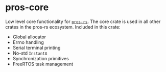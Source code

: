 # pros-core
Low level core functionality for [`pros-rs`](https://crates.io/crates/pros).
The core crate is used in all other crates in the pros-rs ecosystem.
Included in this crate:
- Global allocator
- Errno handling
- Serial terminal printing
- No-std `Instant`s
- Synchronization primitives
- FreeRTOS task management
